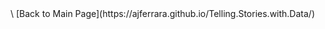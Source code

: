 <div class="flourish-embed flourish-chart" data-src="visualisation/3707705" data-url="https://flo.uri.sh/visualisation/3707705/embed" aria-label=""><script src="https://public.flourish.studio/resources/embed.js" width="10"></script></div>\
[Back to Main Page](https://ajferrara.github.io/Telling.Stories.with.Data/)
